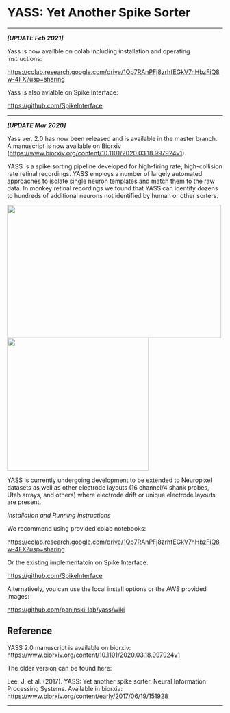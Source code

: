 YASS: Yet Another Spike Sorter
================================

------------------------------------
***[UPDATE Feb 2021]***

Yass is now availble on colab including installation and operating instructions:

https://colab.research.google.com/drive/1Qp7RAnPFj8zrhfEGkV7nHbzFiQ8w-4FX?usp=sharing

Yass is also avialble on Spike Interface:

https://github.com/SpikeInterface

------------------------------------
***[UPDATE Mar 2020]***

Yass ver. 2.0 has now been released and is available in the master branch. A manuscript is now available on Biorxiv (https://www.biorxiv.org/content/10.1101/2020.03.18.997924v1). 

YASS is a spike sorting pipeline developed for high-firing rate, high-collision rate retinal recordings.  YASS employs a number of largely automated approaches to isolate single neuron templates and match them to the raw data. In monkey retinal recordings we found that YASS can identify dozens to hundreds of additional neurons not identified by human or other sorters.

<p float="center"> 
<img src="https://raw.githubusercontent.com/wiki/paninski-lab/yass/images/rfs.png" width="500" height="310">
<img src="https://raw.githubusercontent.com/wiki/paninski-lab/yass/images/decoding.png" width="330" height="310">
</p>

YASS is currently undergoing development to be extended to Neuropixel datasets as well as other electrode layouts (16 channel/4 shank probes, Utah arrays, and others) where electrode drift or unique electrode layouts are present.  

*Installation and Running Instructions*

We recommend using provided colab notebooks:

https://colab.research.google.com/drive/1Qp7RAnPFj8zrhfEGkV7nHbzFiQ8w-4FX?usp=sharing

Or the existing implementatoin on Spike Interface:

https://github.com/SpikeInterface

Alternatively, you can use the local install options or the AWS provided images:

https://github.com/paninski-lab/yass/wiki
 

Reference
---------

YASS 2.0 manuscript is available on biorxiv: https://www.biorxiv.org/content/10.1101/2020.03.18.997924v1

The older version can be found here: 

Lee, J. et al. (2017). YASS: Yet another spike sorter. Neural Information Processing Systems. Available in biorxiv: https://www.biorxiv.org/content/early/2017/06/19/151928

------------
